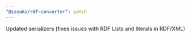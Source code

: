 ```yaml
---
"@zazuko/rdf-converter": patch
---
```


Updated serializers (fixes issues with RDF Lists and literals in RDF/XML)
